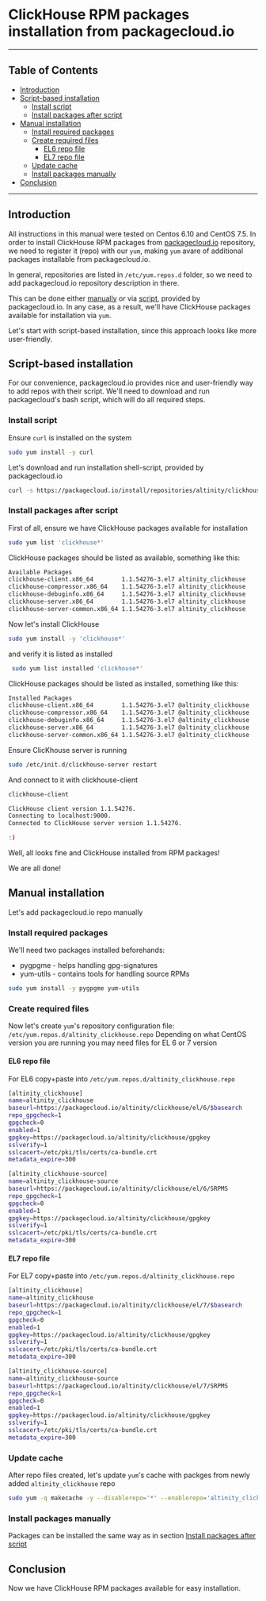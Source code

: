 # ClickHouse RPM packages installation from packagecloud.io

------

## Table of Contents

  * [Introduction](#introduction)
  * [Script-based installation](#script-based-installation)
    * [Install script](#install-script)
    * [Install packages after script](#install-packages-after-script)
  * [Manual installation](#manual-installation)
    * [Install required packages](#install-required-packages)
    * [Create required files](#create-required-files)
      * [EL6 repo file](#el6-repo-file)
      * [EL7 repo file](#el7-repo-file)
    * [Update cache](#update-cache)
    * [Install packages manually](#install-packages-manually)
  * [Conclusion](#conclusion)

------


## Introduction

All instructions in this manual were tested on Centos 6.10 and CentOS 7.5. 
In order to install ClickHouse RPM packages from [packagecloud.io](#https://packagecloud.io) repository, we need to register it (repo) with our `yum`, making `yum` avare of additional packages installable from packagecloud.io. 

In general, repositories are listed in `/etc/yum.repos.d` folder, so we need to add packagecloud.io repository description in there.

This can be done either [manually](#manual-installation) or via [script](#script-based-installation), provided by packagecloud.io. In any case, as a result, we'll have ClickHouse packages available for installation via `yum`.

Let's start with script-based installation, since this approach looks like more user-friendly.

## Script-based installation
For our convenience, packagecloud.io provides nice and user-friendly way to add repos with their script. We'll need to download and run packagecloud's bash script, which will do all required steps.

### Install script
Ensure `curl` is installed on the system
```bash
sudo yum install -y curl
```

Let's download and run installation shell-script, provided by packagecloud.io
```bash
curl -s https://packagecloud.io/install/repositories/altinity/clickhouse/script.rpm.sh | sudo bash
```

### Install packages after script

First of all, ensure we have ClickHouse packages available for installation

```bash
sudo yum list 'clickhouse*'
```

ClickHouse packages should be listed as available, something like this:
``` bash
Available Packages
clickhouse-client.x86_64        1.1.54276-3.el7 altinity_clickhouse
clickhouse-compressor.x86_64    1.1.54276-3.el7 altinity_clickhouse
clickhouse-debuginfo.x86_64     1.1.54276-3.el7 altinity_clickhouse
clickhouse-server.x86_64        1.1.54276-3.el7 altinity_clickhouse
clickhouse-server-common.x86_64 1.1.54276-3.el7 altinity_clickhouse
```

Now let's install ClickHouse
```bash
sudo yum install -y 'clickhouse*'
```

and verify it is listed as installed
```bash
 sudo yum list installed 'clickhouse*'
```

ClickHouse packages should be listed as installed, something like this:
```bash
Installed Packages
clickhouse-client.x86_64        1.1.54276-3.el7 @altinity_clickhouse
clickhouse-compressor.x86_64    1.1.54276-3.el7 @altinity_clickhouse
clickhouse-debuginfo.x86_64     1.1.54276-3.el7 @altinity_clickhouse
clickhouse-server.x86_64        1.1.54276-3.el7 @altinity_clickhouse
clickhouse-server-common.x86_64 1.1.54276-3.el7 @altinity_clickhouse
```

Ensure ClicKhouse server is running
```bash
sudo /etc/init.d/clickhouse-server restart
```

And connect to it with clickhouse-client
```bash
clickhouse-client

ClickHouse client version 1.1.54276.
Connecting to localhost:9000.
Connected to ClickHouse server version 1.1.54276.

:)

```

Well, all looks fine and ClickHouse installed from RPM packages!

We are all done!

## Manual installation

Let's add packagecloud.io repo manually

### Install required packages
We'll need two packages installed beforehands:
  * pygpgme - helps handling gpg-signatures
  * yum-utils - contains tools for handling source RPMs

```bash
sudo yum install -y pygpgme yum-utils
```

### Create required files
Now let's create `yum`'s repository configuration file: `/etc/yum.repos.d/altinity_clickhouse.repo` Depending on what CentOS version you are running you may need files for EL 6 or 7 version

#### EL6 repo file

For EL6 copy+paste into `/etc/yum.repos.d/altinity_clickhouse.repo` 
```bash
[altinity_clickhouse]
name=altinity_clickhouse
baseurl=https://packagecloud.io/altinity/clickhouse/el/6/$basearch
repo_gpgcheck=1
gpgcheck=0
enabled=1
gpgkey=https://packagecloud.io/altinity/clickhouse/gpgkey
sslverify=1
sslcacert=/etc/pki/tls/certs/ca-bundle.crt
metadata_expire=300

[altinity_clickhouse-source]
name=altinity_clickhouse-source
baseurl=https://packagecloud.io/altinity/clickhouse/el/6/SRPMS
repo_gpgcheck=1
gpgcheck=0
enabled=1
gpgkey=https://packagecloud.io/altinity/clickhouse/gpgkey
sslverify=1
sslcacert=/etc/pki/tls/certs/ca-bundle.crt
metadata_expire=300
```

#### EL7 repo file

For EL7 copy+paste into `/etc/yum.repos.d/altinity_clickhouse.repo` 
```bash
[altinity_clickhouse]
name=altinity_clickhouse
baseurl=https://packagecloud.io/altinity/clickhouse/el/7/$basearch
repo_gpgcheck=1
gpgcheck=0
enabled=1
gpgkey=https://packagecloud.io/altinity/clickhouse/gpgkey
sslverify=1
sslcacert=/etc/pki/tls/certs/ca-bundle.crt
metadata_expire=300

[altinity_clickhouse-source]
name=altinity_clickhouse-source
baseurl=https://packagecloud.io/altinity/clickhouse/el/7/SRPMS
repo_gpgcheck=1
gpgcheck=0
enabled=1
gpgkey=https://packagecloud.io/altinity/clickhouse/gpgkey
sslverify=1
sslcacert=/etc/pki/tls/certs/ca-bundle.crt
metadata_expire=300
```

### Update cache

After repo files created, let's update `yum`'s cache with packges from newly added `altinity_clickhouse` repo
```bash
sudo yum -q makecache -y --disablerepo='*' --enablerepo='altinity_clickhouse'
```

### Install packages manually
Packages can be installed the same way as in section [Install packages after script](#install-packages-after-script)


## Conclusion
Now we have ClickHouse RPM packages available for easy installation.


